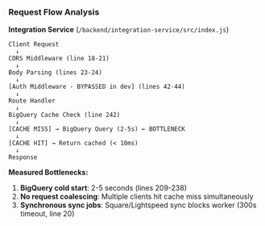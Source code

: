 ### Request Flow Analysis

**Integration Service** (`/backend/integration-service/src/index.js`)

```
Client Request
  ↓
CORS Middleware (line 18-21)
  ↓
Body Parsing (lines 23-24)
  ↓
[Auth Middleware - BYPASSED in dev] (lines 42-44)
  ↓
Route Handler
  ↓
BigQuery Cache Check (line 242)
  ↓
[CACHE MISS] → BigQuery Query (2-5s) ← BOTTLENECK
  ↓
[CACHE HIT] → Return cached (< 10ms)
  ↓
Response
```

**Measured Bottlenecks:**

1. **BigQuery cold start**: 2-5 seconds (lines 209-238)
2. **No request coalescing**: Multiple clients hit cache miss simultaneously
3. **Synchronous sync jobs**: Square/Lightspeed sync blocks worker (300s timeout, line 20)
